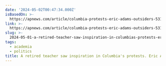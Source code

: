 ```yaml
---
date: '2024-05-02T00:47:34.000Z'
isBasedOn: >-
  https://apnews.com/article/columbia-protests-eric-adams-outsiders-5319fdf36599295a3840d77c69458b57
link: >-
  https://apnews.com/article/columbia-protests-eric-adams-outsiders-5319fdf36599295a3840d77c69458b57
slug: >-
  2024-05-01-a-retired-teacher-saw-inspiration-in-columbias-protests-eric-adams-called
tags:
  - academia
  - politics
title: A retired teacher saw inspiration in Columbia's protests. Eric Adams called
---
```


